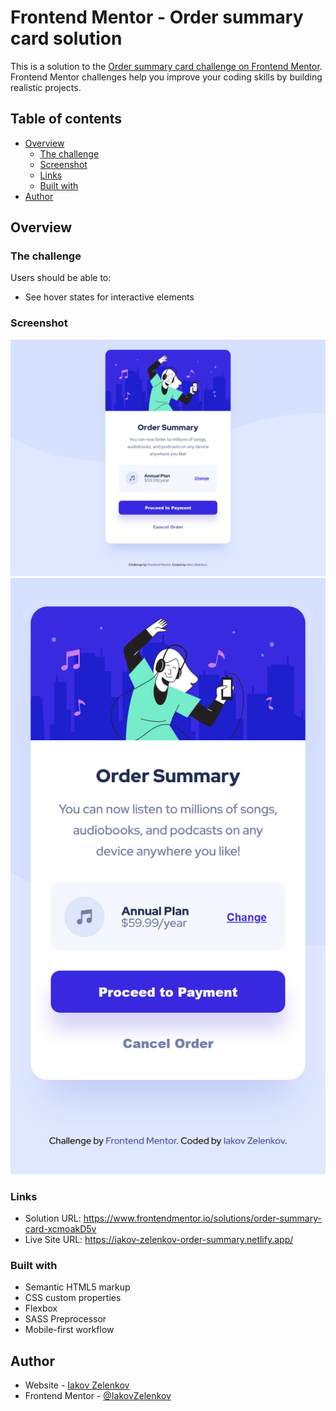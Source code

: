 # Frontend Mentor - Order summary card solution

This is a solution to the [Order summary card challenge on Frontend Mentor](https://www.frontendmentor.io/challenges/order-summary-component-QlPmajDUj). Frontend Mentor challenges help you improve your coding skills by building realistic projects.

## Table of contents

- [Overview](#overview)
  - [The challenge](#the-challenge)
  - [Screenshot](#screenshot)
  - [Links](#links)
  - [Built with](#built-with)
- [Author](#author)

## Overview

### The challenge

Users should be able to:

- See hover states for interactive elements

### Screenshot

![](./screenshots/desktop.png)
![](./screenshots/mobile.png)

### Links

- Solution URL: https://www.frontendmentor.io/solutions/order-summary-card-xcmoakD5v
- Live Site URL: https://iakov-zelenkov-order-summary.netlify.app/

### Built with

- Semantic HTML5 markup
- CSS custom properties
- Flexbox
- SASS Preprocessor
- Mobile-first workflow

## Author

- Website - [Iakov Zelenkov](https://github.com/IakovZelenkov)
- Frontend Mentor - [@IakovZelenkov](https://www.frontendmentor.io/profile/IakovZelenkov)

